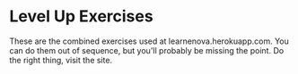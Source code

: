 # Level Up Exercises

These are the combined exercises used at learnenova.herokuapp.com. You can do them out of sequence, but you'll probably be missing the point. Do the right thing, visit the site.
